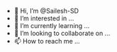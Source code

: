 - 👋 Hi, I’m @Sailesh-SD
- 👀 I’m interested in ...
- 🌱 I’m currently learning ...
- 💞️ I’m looking to collaborate on ...
- 📫 How to reach me ...

<!---
Sailesh-SD/Sailesh-SD is a ✨ special ✨ repository because its `README.md` (this file) appears on your GitHub profile.
You can click the Preview link to take a look at your changes.
--->
